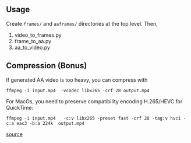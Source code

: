 ## Usage

Create `frames/` and `aaframes/` directories at the top level. Then,

1. video_to_frames.py
2. frame_to_aa.py
3. aa_to_video.py

## Compression (Bonus)
If generated AA video is too heavy, you can compress with

`ffmpeg -i input.mp4  -vcodec libx265 -crf 28 output.mp4`

For MacOs, you need to preserve compatibility encoding H.265/HEVC for QuickTime:

`ffmpeg -i input.mp4   -c:v libx265 -preset fast -crf 28 -tag:v hvc1 -c:a eac3 -b:a 224k  output.mp4`


[source](https://gist.github.com/lukehedger/277d136f68b028e22bed?permalink_comment_id=4181610#gistcomment-4181610)